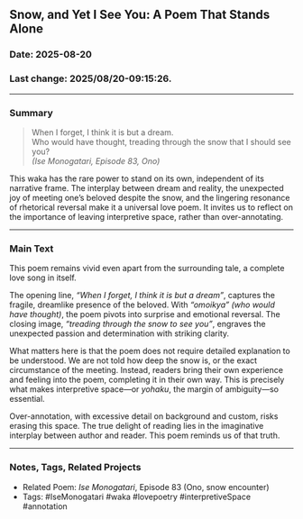 ## Snow, and Yet I See You: A Poem That Stands Alone

### Date: 2025-08-20

### Last change: 2025/08/20-09:15:26.

---

### Summary

> When I forget, I think it is but a dream.  
> Who would have thought, treading through the snow
> that I should see you?  
> *(Ise Monogatari, Episode 83, Ono)*  

This waka has the rare power to stand on its own, independent of its narrative frame. The interplay between dream and reality, the unexpected joy of meeting one’s beloved despite the snow, and the lingering resonance of rhetorical reversal make it a universal love poem. It invites us to reflect on the importance of leaving interpretive space, rather than over-annotating.

---

### Main Text

This poem remains vivid even apart from the surrounding tale, a complete love song in itself.  

The opening line, *“When I forget, I think it is but a dream”*, captures the fragile, dreamlike presence of the beloved. With *“omoikya” (who would have thought)*, the poem pivots into surprise and emotional reversal. The closing image, *“treading through the snow to see you”*, engraves the unexpected passion and determination with striking clarity.  

What matters here is that the poem does not require detailed explanation to be understood. We are not told how deep the snow is, or the exact circumstance of the meeting. Instead, readers bring their own experience and feeling into the poem, completing it in their own way. This is precisely what makes interpretive space—or *yohaku*, the margin of ambiguity—so essential.  

Over-annotation, with excessive detail on background and custom, risks erasing this space. The true delight of reading lies in the imaginative interplay between author and reader. This poem reminds us of that truth.

---

### Notes, Tags, Related Projects

- Related Poem: *Ise Monogatari*, Episode 83 (Ono, snow encounter)  
- Tags: #IseMonogatari #waka #lovepoetry #interpretiveSpace #annotation
